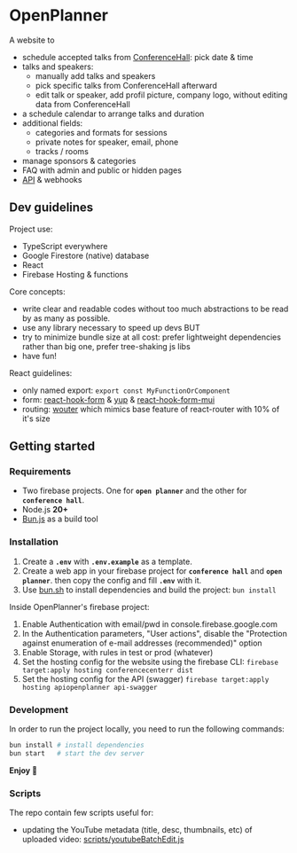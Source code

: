 # OpenPlanner

A website to

-   schedule accepted talks from [ConferenceHall](https://conference-hall.io/): pick date & time
-   talks and speakers:
    -   manually add talks and speakers
    -   pick specific talks from ConferenceHall afterward
    -   edit talk or speaker, add profil picture, company logo, without editing data from ConferenceHall
-   a schedule calendar to arrange talks and duration
-   additional fields:
    -   categories and formats for sessions
    -   private notes for speaker, email, phone
    -   tracks / rooms
-   manage sponsors & categories
-   FAQ with admin and public or hidden pages
-   [API](https://api.openplanner.fr/) & webhooks

## Dev guidelines

Project use:

-   TypeScript everywhere
-   Google Firestore (native) database
-   React
-   Firebase Hosting & functions

Core concepts:

-   write clear and readable codes without too much abstractions to be read by as many as possible.
-   use any library necessary to speed up devs BUT
-   try to minimize bundle size at all cost: prefer lightweight dependencies rather than big one, prefer tree-shaking js libs
-   have fun!

React guidelines:

-   only named export: `export const MyFunctionOrComponent`
-   form: [react-hook-form](https://react-hook-form.com/) & [yup](https://github.com/jquense/yup) & [react-hook-form-mui](https://github.com/dohomi/react-hook-form-mui)
-   routing: [wouter](https://github.com/molefrog/wouter) which mimics base feature of react-router with 10% of it's size

## Getting started

### Requirements

-   Two firebase projects. One for **`open planner`** and the other for **`conference hall`**.
-   Node.js **20+**
-   [Bun.js](https://bun.js.org/) as a build tool

### Installation

1. Create a **`.env`** with **`.env.example`** as a template.
2. Create a web app in your firebase project for **`conference hall`** and **`open planner`**. then copy the config and fill **`.env`** with it.
3. Use [bun.sh](https://bun.sh/) to install dependencies and build the project: `bun install`

Inside OpenPlanner's firebase project:

1. Enable Authentication with email/pwd in console.firebase.google.com
2. In the Authentication parameters, "User actions", disable the "Protection against enumeration of e-mail addresses (recommended)" option
3. Enable Storage, with rules in test or prod (whatever)
4. Set the hosting config for the website using the firebase CLI: `firebase target:apply hosting conferencecenterr dist`
5. Set the hosting config for the API (swagger) `firebase target:apply hosting apiopenplanner api-swagger`

### Development

In order to run the project locally, you need to run the following commands:

```bash
bun install # install dependencies
bun start   # start the dev server
```

**Enjoy 🚀**

### Scripts

The repo contain few scripts useful for:

-   updating the YouTube metadata (title, desc, thumbnails, etc) of uploaded video: [scripts/youtubeBatchEdit.js](scripts/youtubeBatchEdit.js)

